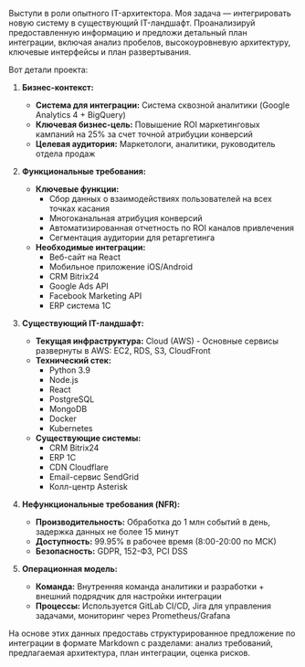 Выступи в роли опытного IT-архитектора. Моя задача — интегрировать новую систему в существующий IT-ландшафт. Проанализируй предоставленную информацию и предложи детальный план интеграции, включая анализ пробелов, высокоуровневую архитектуру, ключевые интерфейсы и план развертывания.

Вот детали проекта:

1.  **Бизнес-контекст:**
    *   **Система для интеграции:** Система сквозной аналитики (Google Analytics 4 + BigQuery)
    *   **Ключевая бизнес-цель:** Повышение ROI маркетинговых кампаний на 25% за счет точной атрибуции конверсий
    *   **Целевая аудитория:** Маркетологи, аналитики, руководитель отдела продаж

2.  **Функциональные требования:**
    *   **Ключевые функции:** 
        *   Сбор данных о взаимодействиях пользователей на всех точках касания
        *   Многоканальная атрибуция конверсий
        *   Автоматизированная отчетность по ROI каналов привлечения
        *   Сегментация аудитории для ретаргетинга
    *   **Необходимые интеграции:** 
        *   Веб-сайт на React
        *   Мобильное приложение iOS/Android
        *   CRM Bitrix24
        *   Google Ads API
        *   Facebook Marketing API
        *   ERP система 1С

3.  **Существующий IT-ландшафт:**
    *   **Текущая инфраструктура:** Cloud (AWS) - Основные сервисы развернуты в AWS: EC2, RDS, S3, CloudFront
    *   **Технический стек:** 
        *   Python 3.9
        *   Node.js
        *   React
        *   PostgreSQL
        *   MongoDB
        *   Docker
        *   Kubernetes
    *   **Существующие системы:** 
        *   CRM Bitrix24
        *   ERP 1С
        *   CDN Cloudflare
        *   Email-сервис SendGrid
        *   Колл-центр Asterisk

4.  **Нефункциональные требования (NFR):**
    *   **Производительность:** Обработка до 1 млн событий в день, задержка данных не более 15 минут
    *   **Доступность:** 99.95% в рабочее время (8:00-20:00 по МСК)
    *   **Безопасность:** GDPR, 152-ФЗ, PCI DSS

5.  **Операционная модель:**
    *   **Команда:** Внутренняя команда аналитики и разработки + внешний подрядчик для настройки интеграции
    *   **Процессы:** Используется GitLab CI/CD, Jira для управления задачами, мониторинг через Prometheus/Grafana

На основе этих данных предоставь структурированное предложение по интеграции в формате Markdown с разделами: анализ требований, предлагаемая архитектура, план интеграции, оценка рисков.
